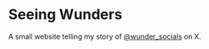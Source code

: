# Seeing Wunders

A small website telling my story of [@wunder_socials](https://x.com/wunder_social) on X.
